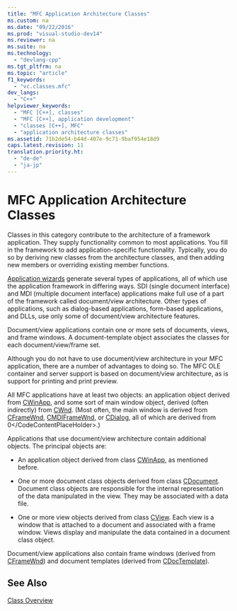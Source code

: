 ```yaml
---
title: "MFC Application Architecture Classes"
ms.custom: na
ms.date: "09/22/2016"
ms.prod: "visual-studio-dev14"
ms.reviewer: na
ms.suite: na
ms.technology: 
  - "devlang-cpp"
ms.tgt_pltfrm: na
ms.topic: "article"
f1_keywords: 
  - "vc.classes.mfc"
dev_langs: 
  - "C++"
helpviewer_keywords: 
  - "MFC [C++], classes"
  - "MFC [C++], application development"
  - "classes [C++], MFC"
  - "application architecture classes"
ms.assetid: 71b2de54-b44d-407e-9c71-9baf954e18d9
caps.latest.revision: 11
translation.priority.ht: 
  - "de-de"
  - "ja-jp"
---
```

# MFC Application Architecture Classes
Classes in this category contribute to the architecture of a framework application. They supply functionality common to most applications. You fill in the framework to add application-specific functionality. Typically, you do so by deriving new classes from the architecture classes, and then adding new members or overriding existing member functions.  
  
 [Application wizards](../vs140/mfc-application-wizard.md) generate several types of applications, all of which use the application framework in differing ways. SDI (single document interface) and MDI (multiple document interface) applications make full use of a part of the framework called document/view architecture. Other types of applications, such as dialog-based applications, form-based applications, and DLLs, use only some of document/view architecture features.  
  
 Document/view applications contain one or more sets of documents, views, and frame windows. A document-template object associates the classes for each document/view/frame set.  
  
 Although you do not have to use document/view architecture in your MFC application, there are a number of advantages to doing so. The MFC OLE container and server support is based on document/view architecture, as is support for printing and print preview.  
  
 All MFC applications have at least two objects: an application object derived from [CWinApp](../vs140/cwinapp-class.md), and some sort of main window object, derived (often indirectly) from [CWnd](../vs140/cwnd-class.md). (Most often, the main window is derived from [CFrameWnd](../vs140/cframewnd-class.md), [CMDIFrameWnd](../vs140/cmdiframewnd-class.md), or [CDialog](../vs140/cdialog-class.md), all of which are derived from <CodeContentPlaceHolder>0\</CodeContentPlaceHolder>.)  
  
 Applications that use document/view architecture contain additional objects. The principal objects are:  
  
-   An application object derived from class [CWinApp](../vs140/cwinapp-class.md), as mentioned before.  
  
-   One or more document class objects derived from class [CDocument](../vs140/cdocument-class.md). Document class objects are responsible for the internal representation of the data manipulated in the view. They may be associated with a data file.  
  
-   One or more view objects derived from class [CView](../vs140/cview-class.md). Each view is a window that is attached to a document and associated with a frame window. Views display and manipulate the data contained in a document class object.  
  
 Document/view applications also contain frame windows (derived from [CFrameWnd](../vs140/cframewnd-class.md)) and document templates (derived from [CDocTemplate](../vs140/cdoctemplate-class.md)).  
  
## See Also  
 [Class Overview](../vs140/class-library-overview.md)
